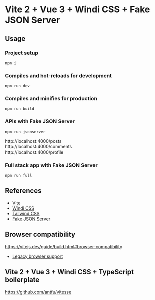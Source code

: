 # Vite 2 + Vue 3 + Windi CSS + Fake JSON Server

## Usage

### Project setup
```
npm i
```

### Compiles and hot-reloads for development
```
npm run dev
```

### Compiles and minifies for production
```
npm run build
```

### APIs with Fake JSON Server
```
npm run jsonserver
```

http://localhost:4000/posts  
http://localhost:4000/comments  
http://localhost:4000/profile

### Full stack app with Fake JSON Server
```
npm run full
```

## References

- [Vite](https://vitejs.dev)
- [Windi CSS](https://windicss.netlify.app)
- [Tailwind CSS](https://tailwindcss.com)
- [Fake JSON Server](https://www.npmjs.com/package/json-server)

## Browser compatibility

https://vitejs.dev/guide/build.html#browser-compatibility

- [Legacy browser support](https://github.com/vitejs/vite/tree/main/packages/plugin-legacy)

## Vite 2 + Vue 3 + Windi CSS + TypeScript boilerplate

https://github.com/antfu/vitesse
